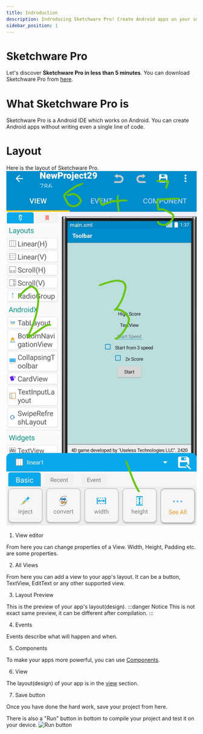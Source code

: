 ```yaml
---
title: Indroduction
description: Indroducing Sketchware Pro! Create Android apps on your smartphone, without writing even a single line of code.
sidebar_position: 1
---
```


# Sketchware Pro

Let's discover **Sketchware Pro in less than 5 minutes**.
You can download Sketchware Pro from [here](https://github.com/Sketchware-Pro/Sketchware-Pro/releases).
# What Sketchware Pro is
Sketchware Pro is a Android IDE which works on Android. You can create Android apps without writing even a single line of code.
# Layout
Here is the layout of Sketchware Pro.
![Sketchware Pro's layout](components/img/layout.jpg)
1. View editor

From here you can change properties of a View. Width, Height, Padding etc. are some properties.

2. All Views

From here you can add a view to your app's layout. It can be a button, TextView, EditText or any other supported view.

3. Layout Preview

This is the preview of your app's layout(design).
:::danger Notice
This is not exact same preview, it can be different after compilation.
:::

4. Events

Events describe what will happen and when.

5. Components

To make your apps more powerful, you can use [Components](category/components).

6. View

The layout(design) of your app is in the [view](category/views) section.

7. Save button

Once you have done the hard work, save your project from here.

There is also a "Run" button in bottom to compile your project and test it on your device.
![Run button](/img/run.jpg)

